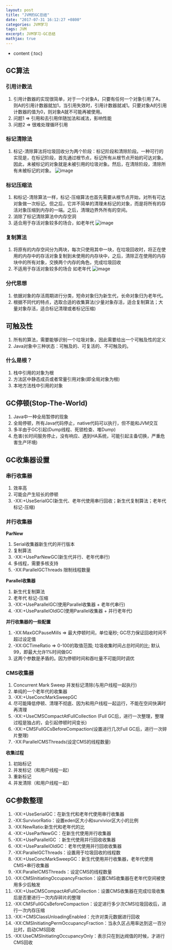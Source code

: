 ```yaml
---
layout: post
title: "JVM的GC总结"
date: "2017-07-31 16:12:27 +0800"
categories: JVM学习
tags: JVM
excerpt: JVM学习-GC总结
mathjax: true
---
```


* content
{:toc}

## GC算法

### 引用计数法

1. 引用计数器的实现很简单，对于一个对象A，只要有任何一个对象引用了A，则A的引用计数器就加1，当引用失效时，引用计数器就减1。只要对象A的引用计数器的值为0，则对象A就不可能再被使用。
2. 问题1 => 引用和去引用伴随加法和减法，影响性能
3. 问题2 => 很难处理循环引用

### 标记清除法

1. 标记-清除算法将垃圾回收分为两个阶段：标记阶段和清除阶段。一种可行的实现是，在标记阶段，首先通过根节点，标记所有从根节点开始的可达对象。因此，未被标记的对象就是未被引用的垃圾对象。然后，在清除阶段，清除所有未被标记的对象。
![image](../../../../public/img/jvm/标记清除算法.png)


### 标记压缩法

1. 和标记-清除算法一样，标记-压缩算法也首先需要从根节点开始，对所有可达对象做一次标记。但之后，它并不简单的清理未标记的对象，而是将所有的存活对象压缩到内存的一端。之后，清理边界外所有的空间。
2. 消除了标记清除算法中内存空洞
3. 适合用于存活对象较多的场合，如老年代
![image](../../../../public/img/jvm/标记压缩算法.png)

### 复制算法

1. 将原有的内存空间分为两块，每次只使用其中一块，在垃圾回收时，将正在使用的内存中的存活对象复制到未使用的内存块中，之后，清除正在使用的内存块中的所有对象，交换两个内存的角色，完成垃圾回收
2. 不适用于存活对象较多的场合 如老年代
![image](../../../../public/img/jvm/复制算法.png)

### 分代思想

1. 依据对象的存活周期进行分类，短命对象归为新生代，长命对象归为老年代。
2. 根据不同代的特点，选取合适的收集算法(少量对象存活，适合复制算法；大量对象存活，适合标记清理或者标记压缩)


## 可触及性

1. 所有的算法，需要能够识别一个垃圾对象，因此需要给出一个可触及性的定义
2. Java对象中三种状态：可触及的、可复活的、不可触及的。

### 什么是根？
1. 栈中引用的对象为根
2. 方法区中静态成员或者常量引用对象(即全局对象为根)
3. 本地方法栈中引用的对象


## GC停顿(Stop-The-World)

1. Java中一种全局暂停的现象
2. 全局停顿，所有Java代码停止，native代码可以执行，但不能和JVM交互
3. 多半由于GC引起(Dump线程、死锁检查、堆Dump)
4. 危害(长时间服务停止，没有响应、遇到HA系统，可能引起主备切换，严重危害生产环境)


## GC收集器设置

### 串行收集器

1. 效率高
2. 可能会产生较长的停顿
3. -XX:+UseSerialGC(新生代、老年代使用串行回收；新生代复制算法；老年代标记-压缩)

### 并行收集器

**ParNew**
1. Serial收集器新生代的并行版本
2. 复制算法
3. -XX:+UseParNewGC(新生代并行、老年代串行)
4. 多线程，需要多核支持
5. -XX:ParallelGCThreads 限制线程数量

**Parallel收集器**
1. 新生代复制算法
2. 老年代 标记-压缩
3. -XX:+UseParallelGC(使用Parallel收集器 + 老年代串行)
4. -XX:+UseParallelOldGC(使用Parallel收集器 + 并行老年代)

**并行收集器的一些配置**
1. -XX:MaxGCPauseMills => 最大停顿时间，单位毫秒; GC尽力保证回收时间不超过设定值
2. -XX:GCTimeRatio => 0-100的取值范围; 垃圾收集时间占总时间的比; 默认99，即最大允许1%时间做GC
3. 这两个参数是矛盾的。因为停顿时间和吞吐量不可能同时调优

### CMS收集器

1. Concurrent Mark Sweep 并发标记清除(与用户线程一起执行)
2. 单纯的一个老年代的收集器
3. -XX:+UseConcMarkSweepGC
4. 尽可能降低停顿、清理不彻底、因为和用户线程一起运行，不能在空间快满时再清理
5. -XX:+UseCMSCompactAtFullCollection (Full GC后，进行一次整理，整理过程是独占的，会引起停顿时间变长)
6. -XX:+CMSFullGCsBeforeCompaction(设置进行几次Full GC后，进行一次碎片整理)
7. -XX:ParallelCMSThreads(设定CMS的线程数量)

**收集过程**
1. 初始标记
2. 并发标记（和用户线程一起）
3. 重新标记
4. 并发清除（和用户线程一起）


## GC参数整理

1. -XX:+UseSerialGC：在新生代和老年代使用串行收集器
2. -XX:SurvivorRatio：设置eden区大小和survivior区大小的比例
3. -XX:NewRatio:新生代和老年代的比
4. -XX:+UseParNewGC：在新生代使用并行收集器
5. -XX:+UseParallelGC ：新生代使用并行回收收集器
6. -XX:+UseParallelOldGC：老年代使用并行回收收集器
7. -XX:ParallelGCThreads：设置用于垃圾回收的线程数
8. -XX:+UseConcMarkSweepGC：新生代使用并行收集器，老年代使用CMS+串行收集器
9. -XX:ParallelCMSThreads：设定CMS的线程数量
10. -XX:CMSInitiatingOccupancyFraction：设置CMS收集器在老年代空间被使用多少后触发
11. -XX:+UseCMSCompactAtFullCollection：设置CMS收集器在完成垃圾收集后是否要进行一次内存碎片的整理
12. -XX:CMSFullGCsBeforeCompaction：设定进行多少次CMS垃圾回收后，进行一次内存压缩
13. -XX:+CMSClassUnloadingEnabled：允许对类元数据进行回收
14. -XX:CMSInitiatingPermOccupancyFraction：当永久区占用率达到这一百分比时，启动CMS回收
15. -XX:UseCMSInitiatingOccupancyOnly：表示只在到达阀值的时候，才进行CMS回收
